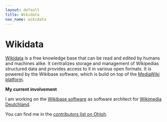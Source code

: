 ```yaml
---
layout: default
title: Wikidata
nav_name: wikidata
---
```


# Wikidata

[Wikidata](https://www.wikidata.org/) is a free knowledge base that can be read and edited by humans
and machines alike. It centralizes storage and management of Wikipedias structured data and provides
access to it in various open formats. It is powered by the Wikibase software, which is build on top
of the [MediaWiki platform](https://www.mediawiki.org/).

**My current involvement**

I am working on the [Wikibase software](https://www.mediawiki.org/wiki/Wikibase) as software
architect for [Wikimedia Deutchland](https://www.wikimedia.de/).

You can find me in the [contributors list on Ohloh](https://www.ohloh.net/p/wikidata).
